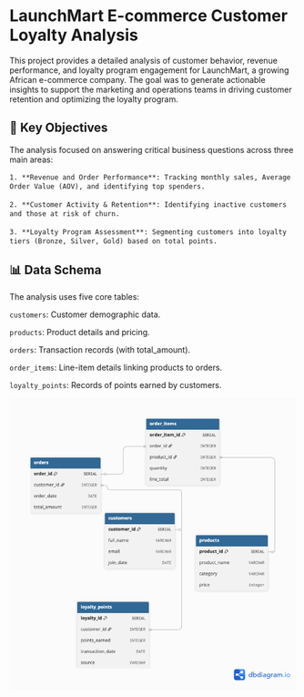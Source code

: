 # LaunchMart E-commerce Customer Loyalty Analysis

This project provides a detailed analysis of customer behavior, revenue performance, and loyalty program engagement for LaunchMart, a growing African e-commerce company. The goal was to generate actionable insights to support the marketing and operations teams in driving customer retention and optimizing the loyalty program.


## 🎯 Key Objectives
The analysis focused on answering critical business questions across three main areas:

    1. **Revenue and Order Performance**: Tracking monthly sales, Average Order Value (AOV), and identifying top spenders.

    2. **Customer Activity & Retention**: Identifying inactive customers and those at risk of churn.

    3. **Loyalty Program Assessment**: Segmenting customers into loyalty tiers (Bronze, Silver, Gold) based on total points.


## 📊 Data Schema
The analysis uses five core tables:

`customers`: Customer demographic data.

`products`: Product details and pricing.

`orders`: Transaction records (with total_amount).

`order_items`: Line-item details linking products to orders.

`loyalty_points`: Records of points earned by customers.

![Alt txt](images/erd.png)
